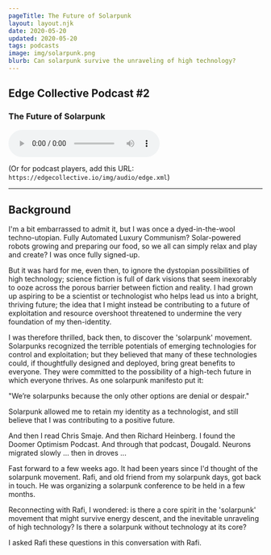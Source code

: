 ```yaml
---
pageTitle: The Future of Solarpunk
layout: layout.njk
date: 2020-05-20
updated: 2020-05-20
tags: podcasts
image: img/solarpunk.png
blurb: Can solarpunk survive the unraveling of high technology?
---
```


## Edge Collective Podcast #2

### The Future of Solarpunk

<audio controls>
  <source src="http://bayou.pvos.org/podcast/solarpunk_rafi_don_ec_2.mp3" type="audio/mpeg">
Your browser does not support the audio element.
</audio>

(Or for podcast players, add this URL: ```https://edgecollective.io/img/audio/edge.xml```)

---

## Background

I'm a bit embarrassed to admit it, but I was once a dyed-in-the-wool techno-utopian.  Fully Automated Luxury Communism?  Solar-powered robots growing and preparing our food, so we all can simply relax and play and create?  I was once fully signed-up. 

But it was hard for me, even then, to ignore the dystopian possibilities of high technology;  science fiction is full of dark visions that seem inexorably to ooze across the porous barrier between fiction and reality.   I had grown up aspiring to be a scientist or technologist who helps lead us into a bright, thriving future;  the idea that I might instead be contributing to a future of exploitation and resource overshoot threatened to undermine the very foundation of my then-identity. 

I was therefore thrilled, back then, to discover the 'solarpunk' movement.  Solarpunks recognized the terrible potentials of emerging technologies for control and exploitation;  but they believed that many of these technologies could, if thoughtfully designed and deployed, bring great benefits to everyone.  They were committed to the possibility of a high-tech future in which everyone thrives.  As one solarpunk manifesto put it:

"We’re solarpunks because the only other options are denial or despair."

Solarpunk allowed me to retain my identity as a technologist, and still believe that I was contributing to a positive future. 

And then I read Chris Smaje.  And then Richard Heinberg.  I found the Doomer Optimism Podcast.  And through that podcast, Dougald.  Neurons migrated slowly ... then in droves ...

Fast forward to a few weeks ago.  It had been years since I'd thought of the solarpunk movement.  Rafi, and old friend from my solarpunk days, got back in touch.  He was organizing a solarpunk conference to be held in a few months.

Reconnecting with Rafi, I wondered: is there a core spirit in the 'solarpunk' movement that might survive energy descent, and the inevitable unraveling of high technology?  Is there a solarpunk without technology at its core?
 
I asked Rafi these questions in this conversation with Rafi.
